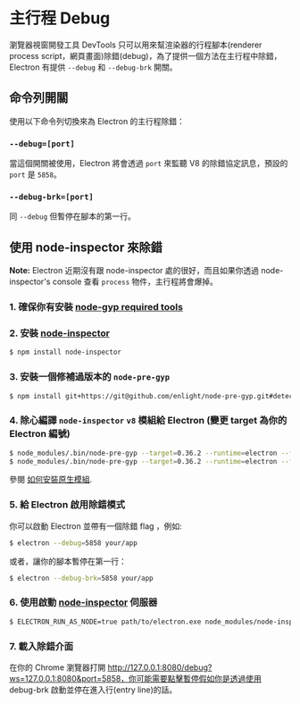 # 主行程 Debug

瀏覽器視窗開發工具 DevTools 只可以用來幫渲染器的行程腳本(renderer process script，網頁畫面)除錯(debug)，為了提供一個方法在主行程中除錯，Electron 有提供 `--debug` 和 `--debug-brk` 開關。

## 命令列開關

使用以下命令列切換來為 Electron 的主行程除錯：

### `--debug=[port]`

當這個開關被使用，Electron 將會透過 `port` 來監聽 V8 的除錯協定訊息，預設的 `port` 是 `5858`。

### `--debug-brk=[port]`

同 `--debug` 但暫停在腳本的第一行。

## 使用 node-inspector 來除錯

__Note:__ Electron 近期沒有跟 node-inspector 處的很好，而且如果你透過 node-inspector's console 查看 `process` 物件，主行程將會爆掉。

### 1. 確保你有安裝 [node-gyp required tools][node-gyp-required-tools]

### 2. 安裝 [node-inspector][node-inspector]

```bash
$ npm install node-inspector
```

### 3. 安裝一個修補過版本的 `node-pre-gyp`

```bash
$ npm install git+https://git@github.com/enlight/node-pre-gyp.git#detect-electron-runtime-in-find
```

### 4. 除心編譯 `node-inspector` `v8` 模組給 Electron (變更 target 為你的 Electron 編號)

```bash
$ node_modules/.bin/node-pre-gyp --target=0.36.2 --runtime=electron --fallback-to-build --directory node_modules/v8-debug/ --dist-url=https://atom.io/download/electron reinstall
$ node_modules/.bin/node-pre-gyp --target=0.36.2 --runtime=electron --fallback-to-build --directory node_modules/v8-profiler/ --dist-url=https://atom.io/download/electron reinstall
```

參閱 [如何安裝原生模組](how-to-install-native-modules).

### 5. 給 Electron 啟用除錯模式

你可以啟動 Electron 並帶有一個除錯 flag ，例如:

```bash
$ electron --debug=5858 your/app
```

或者，讓你的腳本暫停在第一行：

```bash
$ electron --debug-brk=5858 your/app
```

### 6. 使用啟動 [node-inspector][node-inspector] 伺服器

```bash
$ ELECTRON_RUN_AS_NODE=true path/to/electron.exe node_modules/node-inspector/bin/inspector.js
```

### 7. 載入除錯介面

在你的 Chrome 瀏覽器打開 http://127.0.0.1:8080/debug?ws=127.0.0.1:8080&port=5858，你可能需要點擊暫停假如你是透過使用 debug-brk 啟動並停在進入行(entry line)的話。

[node-inspector]: https://github.com/node-inspector/node-inspector
[node-gyp-required-tools]: https://github.com/nodejs/node-gyp#installation
[how-to-install-native-modules]: using-native-node-modules.md#how-to-install-native-modules

